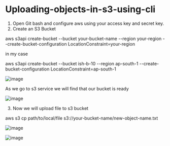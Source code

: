 # Uploading-objects-in-s3-using-cli

1. Open Git bash and configure aws using your access key and secret key.
2. Create an S3 Bucket

aws s3api create-bucket --bucket your-bucket-name --region your-region --create-bucket-configuration LocationConstraint=your-region

in my case

aws s3api create-bucket --bucket ish-b-10 --region ap-south-1 --create-bucket-configuration LocationConstraint=ap-south-1

![image](https://github.com/IshikaSahu/Uploading-objects-in-s3-using-cli/assets/71627396/6600d0b2-2744-4791-9834-9f9484a9223a)

As we go to s3 service we will find that our bucket is ready

![image](https://github.com/IshikaSahu/Uploading-objects-in-s3-using-cli/assets/71627396/1ebcdfd7-b077-4205-b4a3-d8244ce5f1a9)


3. Now we will upload file to s3 bucket
   
aws s3 cp path/to/local/file s3://your-bucket-name/new-object-name.txt

![image](https://github.com/IshikaSahu/Uploading-objects-in-s3-using-cli/assets/71627396/8aa0aa36-661a-4ad9-a4a0-b0471d8fe5c4)

![image](https://github.com/IshikaSahu/Uploading-objects-in-s3-using-cli/assets/71627396/b272bd2c-3767-40fa-9116-fa1ed168ac23)


